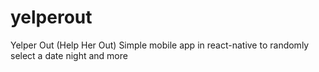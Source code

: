 # yelperout
Yelper Out (Help Her Out) Simple mobile app in react-native to randomly select a date night and more
